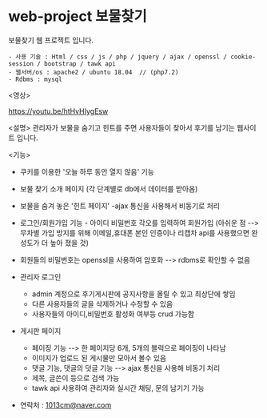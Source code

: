 # web-project 보물찾기
 
 보물찾기 웹 프로젝트 입니다.
    
    - 사용 기술 : Html / css / js / php / jquery / ajax / openssl / cookie-session / bootstrap / tawk api
    - 웹서버/os : apache2 / ubuntu 18.04  // (php7.2)
    - Rdbms : mysql
  
  <영상>
  
  https://youtu.be/htHvHIygEsw
  
  <설명>
  관리자가 보물을 숨기고 힌트를 주면 사용자들이 찾아서 후기를 남기는 웹사이트 입니다.
  
  <기능>
  
  - 쿠키를 이용한 '오늘 하루 동안 열지 않음' 기능
  
  - 보물 찾기 소개 페이지 (각 단계별로 db에서 데이터를 받아옴) 
  
  - 보물을 숨겨 놓은 '힌트 페이지' -ajax 통신을 사용해서 비동기로 처리
  
  - 로그인/회원가입 기능 - 아이디 비밀번호 각오를 입력하여 회원가입 
  (아쉬운 점 --> 무차별 가입 방지를 위해 이메일,휴대폰 본인 인증이나 리캡차 api를 사용했으면 완성도가 더 높아 졌을 것)
  
  - 회원들의 비밀번호는 openssl을 사용하여 암호화 --> rdbms로 확인할 수 없음
  
  - 관리자 로그인 
      - admin 계정으로 후기게시판에 공지사항을 올릴 수 있고 최상단에 쌓임 
      - 다른 사용자들의 글을 삭제하거나 수정할 수 있음
      - 사용자들의 아이디,비밀번호 활성화 여부등 crud 가능함
  
  - 게시판 페이지
      - 페이징 기능 --> 한 페이지당 6개, 5개의 블럭으로 페이징이 나타남
      - 이미지가 업로드 된 게시물만 모아서 볼수 있음
      - 댓글 기능, 댓글의 덧글 기능 --> ajax 통신을 사용해 비동기 처리
      - 제목, 글쓴이 등으로 검색 가능
      - tawk api 사용하여 관리자와 실시간 채팅, 문의 남기기 가능
      
      
      
- 연락처 : 1013cm@naver.com

